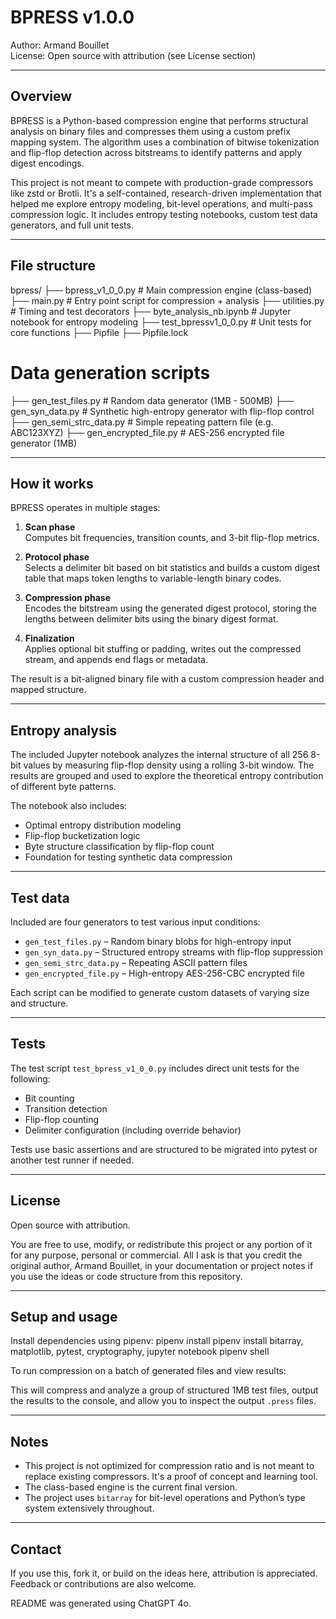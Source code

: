 
# BPRESS v1.0.0

Author: Armand Bouillet  
License: Open source with attribution (see License section)

---

## Overview

BPRESS is a Python-based compression engine that performs structural analysis on binary files and compresses them using a custom prefix mapping system. The algorithm uses a combination of bitwise tokenization and flip-flop detection across bitstreams to identify patterns and apply digest encodings.

This project is not meant to compete with production-grade compressors like zstd or Brotli. It's a self-contained, research-driven implementation that helped me explore entropy modeling, bit-level operations, and multi-pass compression logic. It includes entropy testing notebooks, custom test data generators, and full unit tests.

---

## File structure
bpress/
├── bpress_v1_0_0.py           # Main compression engine (class-based)
├── main.py                    # Entry point script for compression + analysis
├── utilities.py               # Timing and test decorators
├── byte_analysis_nb.ipynb     # Jupyter notebook for entropy modeling
├── test_bpressv1_0_0.py       # Unit tests for core functions
├── Pipfile
├── Pipfile.lock

# Data generation scripts
├── gen_test_files.py          # Random data generator (1MB - 500MB)
├── gen_syn_data.py            # Synthetic high-entropy generator with flip-flop control
├── gen_semi_strc_data.py      # Simple repeating pattern file (e.g. ABC123XYZ)
├── gen_encrypted_file.py      # AES-256 encrypted file generator (1MB)

---

## How it works

BPRESS operates in multiple stages:

1. **Scan phase**  
   Computes bit frequencies, transition counts, and 3-bit flip-flop metrics.

2. **Protocol phase**  
   Selects a delimiter bit based on bit statistics and builds a custom digest table that maps token lengths to variable-length binary codes.

3. **Compression phase**  
   Encodes the bitstream using the generated digest protocol, storing the lengths between delimiter bits using the binary digest format.

4. **Finalization**  
   Applies optional bit stuffing or padding, writes out the compressed stream, and appends end flags or metadata.

The result is a bit-aligned binary file with a custom compression header and mapped structure.

---

## Entropy analysis

The included Jupyter notebook analyzes the internal structure of all 256 8-bit values by measuring flip-flop density using a rolling 3-bit window. The results are grouped and used to explore the theoretical entropy contribution of different byte patterns.

The notebook also includes:

- Optimal entropy distribution modeling
- Flip-flop bucketization logic
- Byte structure classification by flip-flop count
- Foundation for testing synthetic data compression

---

## Test data

Included are four generators to test various input conditions:

- `gen_test_files.py` – Random binary blobs for high-entropy input
- `gen_syn_data.py` – Structured entropy streams with flip-flop suppression
- `gen_semi_strc_data.py` – Repeating ASCII pattern files
- `gen_encrypted_file.py` – High-entropy AES-256-CBC encrypted file

Each script can be modified to generate custom datasets of varying size and structure.

---

## Tests

The test script `test_bpress_v1_0_0.py` includes direct unit tests for the following:

- Bit counting
- Transition detection
- Flip-flop counting
- Delimiter configuration (including override behavior)

Tests use basic assertions and are structured to be migrated into pytest or another test runner if needed.

---

## License

Open source with attribution.

You are free to use, modify, or redistribute this project or any portion of it for any purpose, personal or commercial. All I ask is that you credit the original author, Armand Bouillet, in your documentation or project notes if you use the ideas or code structure from this repository.

---

## Setup and usage

Install dependencies using pipenv:
pipenv install
pipenv install bitarray, matplotlib, pytest, cryptography, jupyter notebook
pipenv shell


To run compression on a batch of generated files and view results:


This will compress and analyze a group of structured 1MB test files, output the results to the console, and allow you to inspect the output `.press` files.

---

## Notes

- This project is not optimized for compression ratio and is not meant to replace existing compressors. It's a proof of concept and learning tool.
- The class-based engine is the current final version.
- The project uses `bitarray` for bit-level operations and Python’s type system extensively throughout.

---

## Contact

If you use this, fork it, or build on the ideas here, attribution is appreciated. Feedback or contributions are also welcome.

README was generated using ChatGPT 4o.
